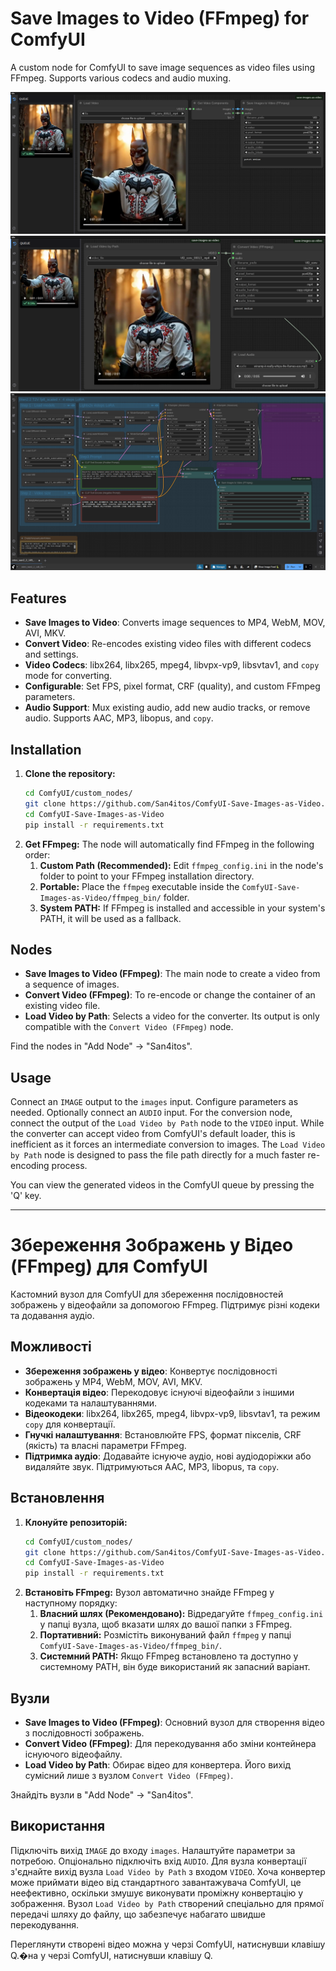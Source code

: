 # Save Images to Video (FFmpeg) for ComfyUI

A custom node for ComfyUI to save image sequences as video files using FFmpeg. Supports various codecs and audio muxing.

![Save Images to Video](./screenshots/save-images.png)
![Convert Video](./screenshots/convert.png)
![Workflow Example](./screenshots/workflow.png)

## Features

*   **Save Images to Video**: Converts image sequences to MP4, WebM, MOV, AVI, MKV.
*   **Convert Video**: Re-encodes existing video files with different codecs and settings.
*   **Video Codecs**: libx264, libx265, mpeg4, libvpx-vp9, libsvtav1, and `copy` mode for converting.
*   **Configurable**: Set FPS, pixel format, CRF (quality), and custom FFmpeg parameters.
*   **Audio Support**: Mux existing audio, add new audio tracks, or remove audio. Supports AAC, MP3, libopus, and `copy`.

## Installation

1.  **Clone the repository:**
    ```bash
    cd ComfyUI/custom_nodes/
    git clone https://github.com/San4itos/ComfyUI-Save-Images-as-Video.git 
    cd ComfyUI-Save-Images-as-Video
    pip install -r requirements.txt
    ```
2.  **Get FFmpeg:**
    The node will automatically find FFmpeg in the following order:
    1.  **Custom Path (Recommended):** Edit `ffmpeg_config.ini` in the node's folder to point to your FFmpeg installation directory.
    2.  **Portable:** Place the `ffmpeg` executable inside the `ComfyUI-Save-Images-as-Video/ffmpeg_bin/` folder.
    3.  **System PATH:** If FFmpeg is installed and accessible in your system's PATH, it will be used as a fallback.

## Nodes

*   **Save Images to Video (FFmpeg)**: The main node to create a video from a sequence of images.
*   **Convert Video (FFmpeg)**: To re-encode or change the container of an existing video file.
*   **Load Video by Path**: Selects a video for the converter. Its output is only compatible with the `Convert Video (FFmpeg)` node.

Find the nodes in "Add Node" -> "San4itos".

## Usage
Connect an `IMAGE` output to the `images` input. Configure parameters as needed. Optionally connect an `AUDIO` input. For the conversion node, connect the output of the `Load Video by Path` node to the `VIDEO` input. While the converter can accept video from ComfyUI's default loader, this is inefficient as it forces an intermediate conversion to images. The `Load Video by Path` node is designed to pass the file path directly for a much faster re-encoding process.

You can view the generated videos in the ComfyUI queue by pressing the 'Q' key.

---

# Збереження Зображень у Відео (FFmpeg) для ComfyUI

Кастомний вузол для ComfyUI для збереження послідовностей зображень у відеофайли за допомогою FFmpeg. Підтримує різні кодеки та додавання аудіо.

## Можливості

*   **Збереження зображень у відео**: Конвертує послідовності зображень у MP4, WebM, MOV, AVI, MKV.
*   **Конвертація відео**: Перекодовує існуючі відеофайли з іншими кодеками та налаштуваннями.
*   **Відеокодеки**: libx264, libx265, mpeg4, libvpx-vp9, libsvtav1, та режим `copy` для конвертації.
*   **Гнучкі налаштування**: Встановлюйте FPS, формат пікселів, CRF (якість) та власні параметри FFmpeg.
*   **Підтримка аудіо**: Додавайте існуюче аудіо, нові аудіодоріжки або видаляйте звук. Підтримуються AAC, MP3, libopus, та `copy`.


## Встановлення

1.  **Клонуйте репозиторій:**
    ```bash
    cd ComfyUI/custom_nodes/
    git clone https://github.com/San4itos/ComfyUI-Save-Images-as-Video.git 
    cd ComfyUI-Save-Images-as-Video
    pip install -r requirements.txt
    ```
2.  **Встановіть FFmpeg:**
    Вузол автоматично знайде FFmpeg у наступному порядку:
    1.  **Власний шлях (Рекомендовано):** Відредагуйте `ffmpeg_config.ini` у папці вузла, щоб вказати шлях до вашої папки з FFmpeg.
    2.  **Портативний:** Розмістіть виконуваний файл `ffmpeg` у папці `ComfyUI-Save-Images-as-Video/ffmpeg_bin/`.
    3.  **Системний PATH:** Якщо FFmpeg встановлено та доступно у системному PATH, він буде використаний як запасний варіант.

## Вузли

*   **Save Images to Video (FFmpeg)**: Основний вузол для створення відео з послідовності зображень.
*   **Convert Video (FFmpeg)**: Для перекодування або зміни контейнера існуючого відеофайлу.
*   **Load Video by Path**: Обирає відео для конвертера. Його вихід сумісний лише з вузлом `Convert Video (FFmpeg)`.

Знайдіть вузли в "Add Node" -> "San4itos".

## Використання
Підключіть вихід `IMAGE` до входу `images`. Налаштуйте параметри за потребою. Опціонально підключіть вхід `AUDIO`. Для вузла конвертації з'єднайте вихід вузла `Load Video by Path` з входом `VIDEO`. Хоча конвертер може приймати відео від стандартного завантажувача ComfyUI, це неефективно, оскільки змушує виконувати проміжну конвертацію у зображення. Вузол `Load Video by Path` створений спеціально для прямої передачі шляху до файлу, що забезпечує набагато швидше перекодування.

Переглянути створені відео можна у черзі ComfyUI, натиснувши клавішу Q.�на у черзі ComfyUI, натиснувши клавішу Q.
